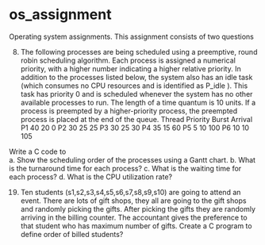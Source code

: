 # os_assignment
Operating system assignments.
This assignment consists of two questions


8) The following processes are being scheduled using a preemptive, round robin scheduling algorithm. Each process is assigned a numerical priority, with a higher number indicating a higher relative priority. In addition to the processes listed below, the system also has an idle task (which consumes no CPU resources and is identified as P_idle ). This task has priority 0 and is scheduled whenever the system has no other available processes to run. The length of a time quantum is 10 units. If a process is preempted by a higher-priority process, the preempted process is placed at the end of the queue. 
Thread Priority Burst Arrival 
P1       40      20      0 
P2       30      25     25 
P3       30      25     30 
P4       35      15     60 
P5        5      10    100 
P6       10      10    105 

Write a C code to  
a. Show the scheduling order of the processes using a Gantt chart. 
b. What is the turnaround time for each process? 
c. What is the waiting time for each process? 
d. What is the CPU utilization rate? 

19) Ten students (s1,s2,s3,s4,s5,s6,s7,s8,s9,s10) are going to attend an event. There are lots of gift shops, they all are going to the gift shops and randomly picking the gifts. After picking the gifts they are randomly arriving in the billing counter. The accountant gives the preference to that student who has maximum number of gifts. Create a C program to define order of billed students?  

